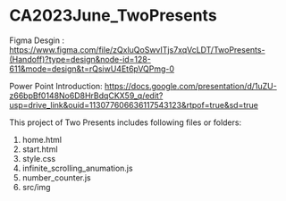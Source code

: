 # CA2023June_TwoPresents

Figma Desgin : https://www.figma.com/file/zQxluQoSwvITjs7xqVcLDT/TwoPresents-(Handoff)?type=design&node-id=128-611&mode=design&t=rQsiwU4Et6pVQPmg-0

Power Point Introduction: https://docs.google.com/presentation/d/1uZU-z66bpBf0148No6D8HrBdqCKX59_q/edit?usp=drive_link&ouid=113077606636117543123&rtpof=true&sd=true

This project of Two Presents includes following files or folders:

1.  home.html
2.  start.html
3.  style.css
4.  infinite_scrolling_anumation.js
5.  number_counter.js
6.  src/img
